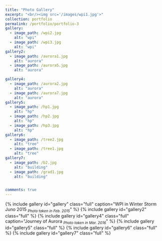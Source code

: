 ```yaml
---
title: "Photo Gallery"
excerpt: "<br/><img src='/images/wpi1.jpg'>"
collection: portfolio
permalink: /portfolio/portfolio-3
gallery:
  - image_path: /wpi2.jpg
    alt: "wpi"
  - image_path: /wpi3.jpg
    alt: "wpi"
gallery2:
  - image_path: /aurora1.jpg
    alt: "aurora"
  - image_path: /aurora5.jpg
    alt: "aurora"

gallery4:
  - image_path: /aurora2.jpg
    alt: "aurora"
  - image_path: /aurora7.jpg
    alt: "aurora"
gallery5:
  - image_path: /hp1.jpg
    alt: "hp"
  - image_path: /hp2.jpg
    alt: "hp"
  - image_path: /hp3.jpg
    alt: "hp"
gallery6:
  - image_path: /tree2.jpg
    alt: "tree"
  - image_path: /tree1.jpg
    alt: "tree"
gallery7:
  - image_path: /b2.jpg
    alt: "building"
  - image_path: /grad1.jpg
    alt: "building"


comments: true
---
```


{% include gallery id="gallery" class="full" caption="WPI in Winter Storm Juno 2015 <sub>_Photo taken in Feb. 2015_</sub>" %}
{% include gallery id="gallery2" class="full" %}
{% include gallery id="gallery4" class="full" caption="Journey of Aurora <sub>_Photo taken in Mar. 2016_</sub>" %}
{% include gallery id="gallery5" class="full"  %}
{% include gallery id="gallery6" class="full"  %}
{% include gallery id="gallery7" class="full"  %}
